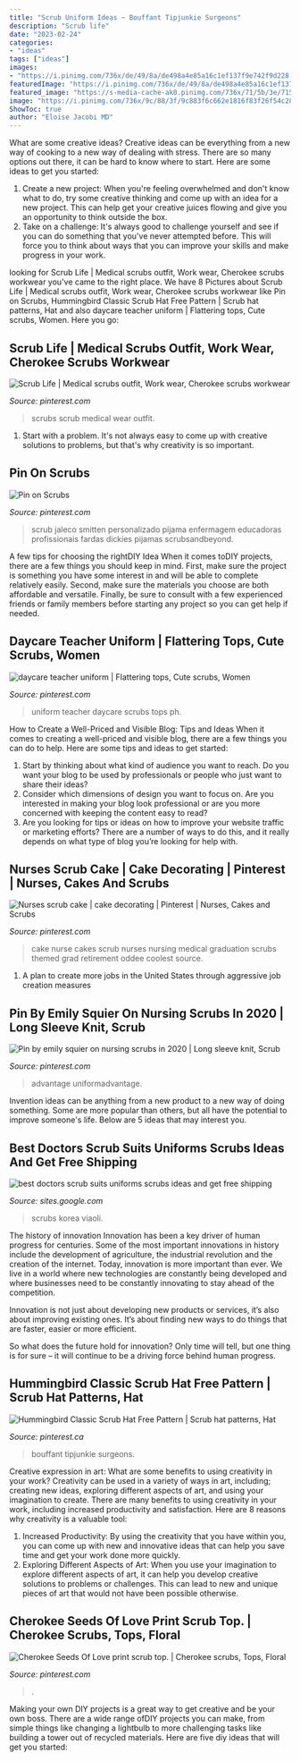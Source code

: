 ```yaml
---
title: "Scrub Uniform Ideas ~ Bouffant Tipjunkie Surgeons"
description: "Scrub life"
date: "2023-02-24"
categories:
- "ideas"
tags: ["ideas"]
images:
- "https://i.pinimg.com/736x/de/49/8a/de498a4e85a16c1ef137f9e742f9d228.jpg"
featuredImage: "https://i.pinimg.com/736x/de/49/8a/de498a4e85a16c1ef137f9e742f9d228.jpg"
featured_image: "https://s-media-cache-ak0.pinimg.com/736x/71/5b/3e/715b3e53fa6338c4c8bdd938b248db5b.jpg"
image: "https://i.pinimg.com/736x/9c/88/3f/9c883f6c662e1816f83f26f54c28ac9e--scrub-tops-cherokee.jpg"
ShowToc: true
author: "Eloise Jacobi MD"
---
```



What are some creative ideas?
Creative ideas can be everything from a new way of cooking to a new way of dealing with stress. There are so many options out there, it can be hard to know where to start. Here are some ideas to get you started: 
1. Create a new project: When you're feeling overwhelmed and don't know what to do, try some creative thinking and come up with an idea for a new project. This can help get your creative juices flowing and give you an opportunity to think outside the box.
2. Take on a challenge: It's always good to challenge yourself and see if you can do something that you've never attempted before. This will force you to think about ways that you can improve your skills and make progress in your work. 

	

		
looking for Scrub Life | Medical scrubs outfit, Work wear, Cherokee scrubs workwear you've came to the right place. We have 8 Pictures about Scrub Life | Medical scrubs outfit, Work wear, Cherokee scrubs workwear like Pin on Scrubs, Hummingbird Classic Scrub Hat Free Pattern | Scrub hat patterns, Hat and also daycare teacher uniform | Flattering tops, Cute scrubs, Women. Here you go:
		
    
## Scrub Life | Medical Scrubs Outfit, Work Wear, Cherokee Scrubs Workwear

<img loading=lazy src="https://i.pinimg.com/736x/5f/e8/7f/5fe87fef2959bf937644f4ca9c6074b4.jpg" onerror="this.onerror=null;this.src='https://tse4.mm.bing.net/th?id=OIP.R7IdfNFUV0GIaw9UAvuyzgHaLG&amp;pid=15.1';" alt="Scrub Life | Medical scrubs outfit, Work wear, Cherokee scrubs workwear">

_Source: pinterest.com_

>scrubs scrub medical wear outfit. 

	

1. Start with a problem. It's not always easy to come up with creative solutions to problems, but that's why creativity is so important.

    
## Pin On Scrubs

<img loading=lazy src="https://i.pinimg.com/originals/56/7e/b4/567eb4d92f4afdbb30cda710db50fa8f.jpg" onerror="this.onerror=null;this.src='https://tse3.mm.bing.net/th?id=OIP.7tphUoydLoVIJtQsG-FXSAHaKt&amp;pid=15.1';" alt="Pin on Scrubs">

_Source: pinterest.com_

>scrub jaleco smitten personalizado pijama enfermagem educadoras profissionais fardas dickies pijamas scrubsandbeyond. 

	

A few tips for choosing the rightDIY Idea
When it comes toDIY projects, there are a few things you should keep in mind. First, make sure the project is something you have some interest in and will be able to complete relatively easily. Second, make sure the materials you choose are both affordable and versatile. Finally, be sure to consult with a few experienced friends or family members before starting any project so you can get help if needed.

    
## Daycare Teacher Uniform | Flattering Tops, Cute Scrubs, Women

<img loading=lazy src="https://i.pinimg.com/736x/de/49/8a/de498a4e85a16c1ef137f9e742f9d228.jpg" onerror="this.onerror=null;this.src='https://tse3.mm.bing.net/th?id=OIP.WJRRRN1i_ZHJogY0tEtwiwAAAA&amp;pid=15.1';" alt="daycare teacher uniform | Flattering tops, Cute scrubs, Women">

_Source: pinterest.com_

>uniform teacher daycare scrubs tops ph. 

	

How to Create a Well-Priced and Visible Blog: Tips and Ideas
When it comes to creating a well-priced and visible blog, there are a few things you can do to help. Here are some tips and ideas to get started: 
1. Start by thinking about what kind of audience you want to reach. Do you want your blog to be used by professionals or people who just want to share their ideas? 
2. Consider which dimensions of design you want to focus on. Are you interested in making your blog look professional or are you more concerned with keeping the content easy to read? 
3. Are you looking for tips or ideas on how to improve your website traffic or marketing efforts? There are a number of ways to do this, and it really depends on what type of blog you’re looking for help with. 

    
## Nurses Scrub Cake | Cake Decorating | Pinterest | Nurses, Cakes And Scrubs

<img loading=lazy src="https://s-media-cache-ak0.pinimg.com/736x/71/5b/3e/715b3e53fa6338c4c8bdd938b248db5b.jpg" onerror="this.onerror=null;this.src='https://tse1.mm.bing.net/th?id=OIP.rpXyilrQMgBJKkKY5BCVcgHaJ3&amp;pid=15.1';" alt="Nurses scrub cake | cake decorating | Pinterest | Nurses, Cakes and Scrubs">

_Source: pinterest.com_

>cake nurse cakes scrub nurses nursing medical graduation scrubs themed grad retirement oddee coolest source. 

	

1. A plan to create more jobs in the United States through aggressive job creation measures 

    
## Pin By Emily Squier On Nursing Scrubs In 2020 | Long Sleeve Knit, Scrub

<img loading=lazy src="https://i.pinimg.com/736x/71/54/bc/7154bc7bf061cc949004c1675491d3a3.jpg" onerror="this.onerror=null;this.src='https://tse2.mm.bing.net/th?id=OIP.0VG9mgfL77nwU8cwsxXsHQHaNK&amp;pid=15.1';" alt="Pin by emily squier on nursing scrubs in 2020 | Long sleeve knit, Scrub">

_Source: pinterest.com_

>advantage uniformadvantage. 

	

Invention ideas can be anything from a new product to a new way of doing something. Some are more popular than others, but all have the potential to improve someone's life. Below are 5 ideas that may interest you.

    
## Best Doctors Scrub Suits Uniforms Scrubs Ideas And Get Free Shipping

<img loading=lazy src="https://i0.wp.com/ae01.alicdn.com/kf/HTB1P5g4iIjI8KJjSsppq6xbyVXaT/Viaoli-new-Medical-font-b-Scrub-b-font-Sets-Hospital-font-b-Uniforms-b-font-font.jpg?crop=5,2,900,500&amp;quality=2886" onerror="this.onerror=null;this.src='https://tse3.mm.bing.net/th?id=OIP.BBmzs48radb163Z0v_Kj1AHaHa&amp;pid=15.1';" alt="best doctors scrub suits uniforms scrubs ideas and get free shipping">

_Source: sites.google.com_

>scrubs korea viaoli. 

	

The history of innovation
Innovation has been a key driver of human progress for centuries. Some of the most important innovations in history include the development of agriculture, the industrial revolution and the creation of the internet.
Today, innovation is more important than ever. We live in a world where new technologies are constantly being developed and where businesses need to be constantly innovating to stay ahead of the competition.

Innovation is not just about developing new products or services, it’s also about improving existing ones. It’s about finding new ways to do things that are faster, easier or more efficient.

So what does the future hold for innovation? Only time will tell, but one thing is for sure – it will continue to be a driving force behind human progress.

    
## Hummingbird Classic Scrub Hat Free Pattern | Scrub Hat Patterns, Hat

<img loading=lazy src="https://i.pinimg.com/originals/81/94/a9/8194a9e2f5b1d6d9e93e00ab7bc49204.jpg" onerror="this.onerror=null;this.src='https://tse1.mm.bing.net/th?id=OIP.Qcr4VSB1IUAQ8sCWMGeHpwHaHa&amp;pid=15.1';" alt="Hummingbird Classic Scrub Hat Free Pattern | Scrub hat patterns, Hat">

_Source: pinterest.ca_

>bouffant tipjunkie surgeons. 

	

Creative expression in art: What are some benefits to using creativity in your work?
Creativity can be used in a variety of ways in art, including; creating new ideas, exploring different aspects of art, and using your imagination to create. There are many benefits to using creativity in your work, including increased productivity and satisfaction. Here are 8 reasons why creativity is a valuable tool: 
1. Increased Productivity: By using the creativity that you have within you, you can come up with new and innovative ideas that can help you save time and get your work done more quickly.
2. Exploring Different Aspects of Art: When you use your imagination to explore different aspects of art, it can help you develop creative solutions to problems or challenges. This can lead to new and unique pieces of art that would not have been possible otherwise. 

    
## Cherokee Seeds Of Love Print Scrub Top. | Cherokee Scrubs, Tops, Floral

<img loading=lazy src="https://i.pinimg.com/736x/9c/88/3f/9c883f6c662e1816f83f26f54c28ac9e--scrub-tops-cherokee.jpg" onerror="this.onerror=null;this.src='https://tse4.mm.bing.net/th?id=OIP.SNIGaPycO_zWDgk83fMniwAAAA&amp;pid=15.1';" alt="Cherokee Seeds Of Love print scrub top. | Cherokee scrubs, Tops, Floral">

_Source: pinterest.com_

>. 

	

Making your own DIY projects is a great way to get creative and be your own boss. There are a wide range ofDIY projects you can make, from simple things like changing a lightbulb to more challenging tasks like building a tower out of recycled materials. Here are five diy ideas that will get you started: 

